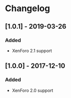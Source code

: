 Changelog
=========

[1.0.1] - 2019-03-26
--------------------
### Added
- XenForo 2.1 support

[1.0.0] - 2017-12-10
--------------------
### Added
- XenForo 2.0 support
